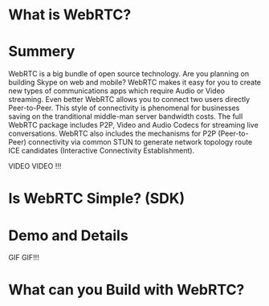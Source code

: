 # What is WebRTC?

# Summery

WebRTC is a big bundle of open source technology.
Are you planning on building Skype on web and mobile?
WebRTC makes it easy for you to create new types of communications apps which require Audio or Video streaming.
Even better WebRTC allows you to connect two users directly Peer-to-Peer.
This style of connectivity is phenomenal for businesses saving on the tranditional middle-man server bandwidth costs.
The full WebRTC package includes P2P, Video and Audio Codecs for streaming live conversations.
WebRTC also includes the mechanisms for P2P (Peer-to-Peer) connectivity via common STUN
to generate network topology route ICE candidates (Interactive Connectivity Establishment).

VIDEO VIDEO !!!


# Is WebRTC Simple? (SDK)

# Demo and Details

GIF GIF!!!

# What can you Build with WebRTC?


